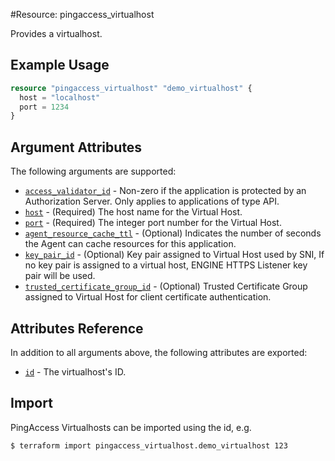#Resource: pingaccess_virtualhost

Provides a virtualhost.

## Example Usage
```terraform
resource "pingaccess_virtualhost" "demo_virtualhost" {
  host = "localhost"
  port = 1234
}
```

## Argument Attributes

The following arguments are supported:

- [`access_validator_id`](#access_validator_id) - Non-zero if the application is protected by an Authorization Server. Only applies to applications of type API.
- [`host`](#host) - (Required) The host name for the Virtual Host.
- [`port`](#port) - (Required) The integer port number for the Virtual Host.
- [`agent_resource_cache_ttl`](#agent_resource_cache_ttl) - (Optional) Indicates the number of seconds the Agent can cache resources for this application.
- [`key_pair_id`](#key_pair_id) - (Optional) Key pair assigned to Virtual Host used by SNI, If no key pair is assigned to a virtual host, ENGINE HTTPS Listener key pair will be used.
- [`trusted_certificate_group_id`](#trusted_certificate_group_id) - (Optional) Trusted Certificate Group assigned to Virtual Host for client certificate authentication.

## Attributes Reference

In addition to all arguments above, the following attributes are exported:

- [`id`](#id) - The virtualhost's ID.

## Import

PingAccess Virtualhosts can be imported using the id, e.g.

```shell
$ terraform import pingaccess_virtualhost.demo_virtualhost 123
```
